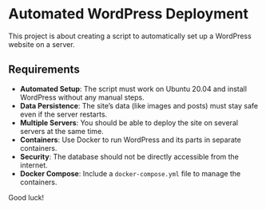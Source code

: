 # Automated WordPress Deployment

This project is about creating a script to automatically set up a WordPress website on a server.

## Requirements

- **Automated Setup**: The script must work on Ubuntu 20.04 and install WordPress without any manual steps.
- **Data Persistence**: The site’s data (like images and posts) must stay safe even if the server restarts.
- **Multiple Servers**: You should be able to deploy the site on several servers at the same time.
- **Containers**: Use Docker to run WordPress and its parts in separate containers.
- **Security**: The database should not be directly accessible from the internet.
- **Docker Compose**: Include a `docker-compose.yml` file to manage the containers.

Good luck!
